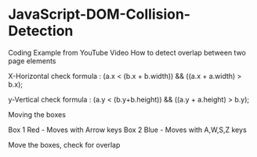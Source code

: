 # JavaScript-DOM-Collision-Detection

Coding Example from YouTube Video 
How to detect overlap between two page elements

X-Horizontal check formula :
(a.x < (b.x + b.width)) && ((a.x + a.width) > b.x);
 
y-Vertical check formula :
(a.y < (b.y+b.height)) && ((a.y + a.height) > b.y);


Moving the boxes

Box 1 Red - Moves with Arrow keys
Box 2 Blue - Moves with A,W,S,Z keys

Move the boxes, check for overlap
